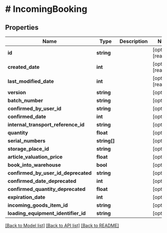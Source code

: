 # # IncomingBooking

## Properties

Name | Type | Description | Notes
------------ | ------------- | ------------- | -------------
**id** | **string** |  | [optional] [readonly]
**created_date** | **int** |  | [optional] [readonly]
**last_modified_date** | **int** |  | [optional] [readonly]
**version** | **string** |  | [optional]
**batch_number** | **string** |  | [optional]
**confirmed_by_user_id** | **string** |  | [optional]
**confirmed_date** | **int** |  | [optional]
**internal_transport_reference_id** | **string** |  | [optional]
**quantity** | **float** |  | [optional]
**serial_numbers** | **string[]** |  | [optional]
**storage_place_id** | **string** |  | [optional]
**article_valuation_price** | **float** |  | [optional]
**book_into_warehouse** | **bool** |  | [optional]
**confirmed_by_user_id_deprecated** | **string** |  | [optional]
**confirmed_date_deprecated** | **int** |  | [optional]
**confirmed_quantity_deprecated** | **float** |  | [optional]
**expiration_date** | **int** |  | [optional]
**incoming_goods_item_id** | **string** |  | [optional]
**loading_equipment_identifier_id** | **string** |  | [optional]

[[Back to Model list]](../../README.md#models) [[Back to API list]](../../README.md#endpoints) [[Back to README]](../../README.md)
